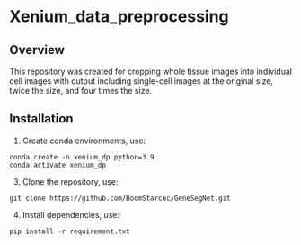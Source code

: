 # Xenium_data_preprocessing

## Overview
This repository was created for cropping whole tissue images into individual cell images with output including single-cell images at the original size, twice the size, and four times the size.

## Installation
1. Create conda environments, use:

``` 
conda create -n xenium_dp python=3.9
conda activate xenium_dp
```

3. Clone the repository, use:

``` 
git clone https://github.com/BoomStarcuc/GeneSegNet.git
```

4. Install dependencies, use:

```
pip install -r requirement.txt
```
